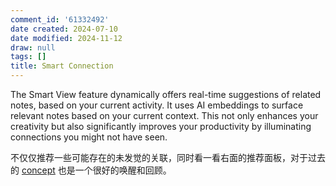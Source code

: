 ```yaml
---
comment_id: '61332492'
date created: 2024-07-10
date modified: 2024-11-12
draw: null
tags: []
title: Smart Connection
---
```

The Smart View feature dynamically offers real-time suggestions of related notes, based on your current activity. It uses AI embeddings to surface relevant notes based on your current context. This not only enhances your creativity but also significantly improves your productivity by illuminating connections you might not have seen.

不仅仅推荐一些可能存在的未发觉的关联，同时看一看右面的推荐面板，对于过去的 [concept](2%20第二大脑/2%20飞轮/3%20项目系统/笔记系统/concept.md) 也是一个很好的唤醒和回顾。
